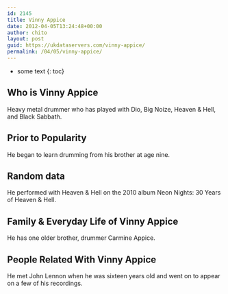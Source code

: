 ```yaml
---
id: 2145
title: Vinny Appice
date: 2012-04-05T13:24:48+00:00
author: chito
layout: post
guid: https://ukdataservers.com/vinny-appice/
permalink: /04/05/vinny-appice/
---
```


* some text
{: toc}
          
          
## Who is  Vinny Appice
                  
                  
                  
Heavy metal drummer who has played with Dio, Big Noize, Heaven & Hell, and Black Sabbath.
                  
                
                
                
## Prior to Popularity 
                  
                  
                  
He began to learn drumming from his brother at age nine.
                  
                
                
                
## Random data 
                  
                  
                  
He performed with Heaven & Hell on the 2010 album Neon Nights: 30 Years of Heaven & Hell.
                  
                
                
                
## Family & Everyday Life of Vinny Appice
                  
                  
                  
He has one older brother, drummer Carmine Appice.
                  
                
                
                
## People Related With  Vinny Appice
                  
                  
                  
He met John Lennon when he was sixteen years old and went on to appear on a few of his recordings.
                  
                
              
            
          
          
          
    
    
  
